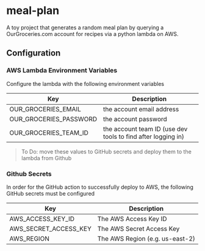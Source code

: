 # meal-plan

A toy project that generates a random meal plan by querying a OurGroceries.com account for recipes via a python lambda on AWS.

## Configuration

### AWS Lambda Environment Variables
Configure the lambda with the following environment variables

| Key | Description |
| --- | ---   |
| OUR_GROCERIES_EMAIL | the account email address |
| OUR_GROCERIES_PASSWORD | the account password |
| OUR_GROCERIES_TEAM_ID | the account team ID (use dev tools to find after logging in) |

> To Do: move these values to GitHub secrets and deploy them to the lambda from Github

### Github Secrets
In order for the GitHub action to successfully deploy to AWS, the following GitHub secrets must be configured

| Key | Description |
| --- | ---   |
| AWS_ACCESS_KEY_ID | The AWS Access Key ID |
| AWS_SECRET_ACCESS_KEY | The AWS Secret Access Key |
| AWS_REGION | The AWS Region (e.g. us-east-2) |
